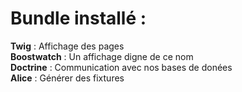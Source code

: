 # **Bundle installé :**

**Twig** : Affichage des pages<br>
**Boostwatch** : Un affichage digne de ce nom<br>
**Doctrine** : Communication avec nos bases de donées<br>
**Alice** : Générer des fixtures <br>
